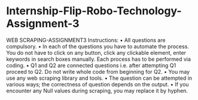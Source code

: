 # Internship-Flip-Robo-Technology-Assignment-3

WEB SCRAPING-ASSIGNMENT3
Instructions:
• All questions are compulsory.
• In each of the questions you have to automate the process. You do not have to click on any button, click any clickable element, enter keywords in search boxes manually. Each process has to be performed via coding.
• Q1 and Q2 are connected questions i.e. after attempting Q1 proceed to Q2. Do not write whole code from beginning for Q2.
• You may use any web scraping library and tools.
• The question can be attempted in various ways; the correctness of question depends on the output.
• If you encounter any Null values during scraping, you may replace it by hyphen.
